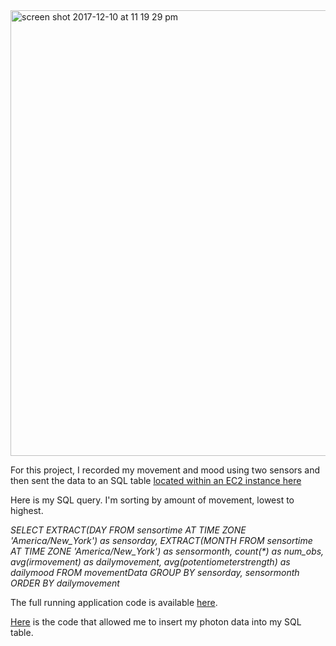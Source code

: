 
<img width="713" alt="screen shot 2017-12-10 at 11 19 29 pm" src="https://user-images.githubusercontent.com/15457713/33815894-1c53ea9e-de03-11e7-9045-7bd4c72d25fc.png">

For this project, I recorded my movement and mood using two sensors and then sent the data to 
an SQL table [located within an EC2 instance here](http://ec2-34-207-205-222.compute-1.amazonaws.com:3000/s)


Here is my SQL query. I'm sorting by amount of movement, lowest to highest.

_SELECT EXTRACT(DAY FROM sensortime AT TIME ZONE 'America/New_York') as sensorday,
                EXTRACT(MONTH FROM sensortime AT TIME ZONE 'America/New_York') as sensormonth,
                count(*) as num_obs,
                avg(irmovement) as dailymovement,
                avg(potentiometerstrength) as dailymood
                FROM movementData
                GROUP BY sensorday, sensormonth
                ORDER BY dailymovement_

The full running application code is available [here](https://github.com/ryezzz/data-structures/blob/master/aaMeetings/generatingmapfiles/app.js). 
                
[Here](https://github.com/ryezzz/data-structures/blob/master/assignment-9/app.js) is the code that allowed me to insert my photon data into my SQL table.
